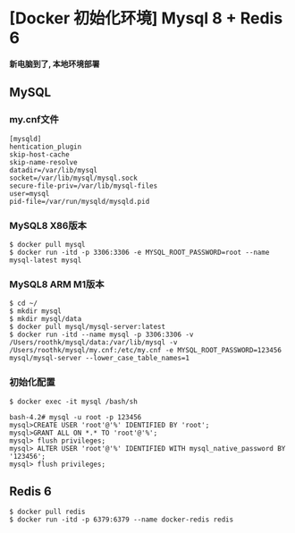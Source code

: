 # \[Docker 初始化环境] Mysql 8 + Redis 6

**新电脑到了, 本地环境部署**

## MySQL

### my.cnf文件

```
[mysqld]
hentication_plugin
skip-host-cache
skip-name-resolve
datadir=/var/lib/mysql
socket=/var/lib/mysql/mysql.sock
secure-file-priv=/var/lib/mysql-files
user=mysql
pid-file=/var/run/mysqld/mysqld.pid
```

### MySQL8 X86版本

```
$ docker pull mysql
$ docker run -itd -p 3306:3306 -e MYSQL_ROOT_PASSWORD=root --name mysql-latest mysql
```

### MySQL8 ARM M1版本

```
$ cd ~/
$ mkdir mysql
$ mkdir mysql/data
$ docker pull mysql/mysql-server:latest
$ docker run -itd --name mysql -p 3306:3306 -v /Users/roothk/mysql/data:/var/lib/mysql -v /Users/roothk/mysql/my.cnf:/etc/my.cnf -e MYSQL_ROOT_PASSWORD=123456 mysql/mysql-server --lower_case_table_names=1
```

### 初始化配置

```
$ docker exec -it mysql /bash/sh

bash-4.2# mysql -u root -p 123456
mysql>CREATE USER 'root'@'%' IDENTIFIED BY 'root';
mysql>GRANT ALL ON *.* TO 'root'@'%';
mysql> flush privileges;
mysql> ALTER USER 'root'@'%' IDENTIFIED WITH mysql_native_password BY '123456';
mysql> flush privileges;
```

## Redis 6

```
$ docker pull redis
$ docker run -itd -p 6379:6379 --name docker-redis redis
```
